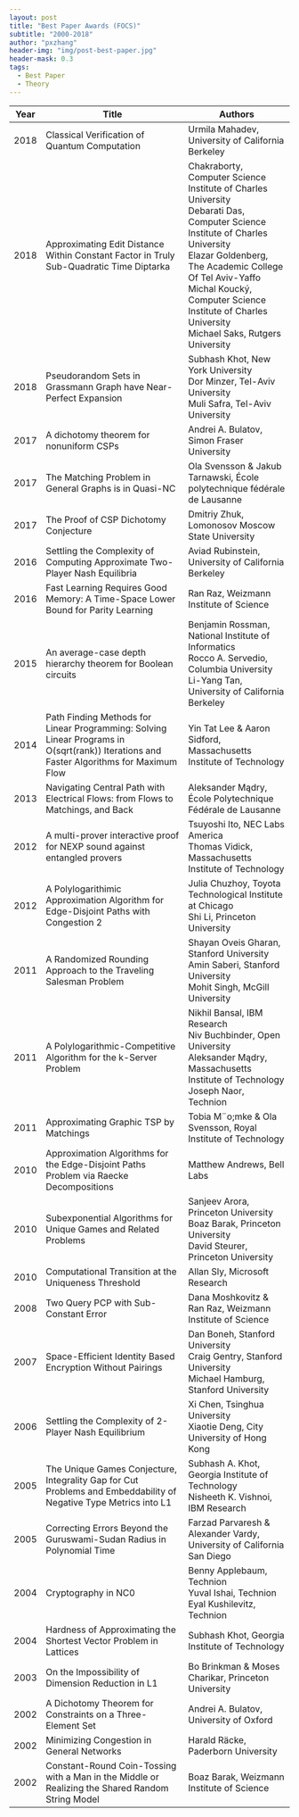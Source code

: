```yaml
---
layout: post
title: "Best Paper Awards (FOCS)"
subtitle: "2000-2018"
author: "pxzhang"
header-img: "img/post-best-paper.jpg"
header-mask: 0.3
tags:
  - Best Paper
  - Theory
---
```


<style>
.table {
	font-size:12px;
}
table td {
	vertical-align: middle;
}
table th:nth-of-type(2) {
    width: 240px;
}

</style>

| Year | Title | Authors |
| --- | --- | --- |
| 2018 | Classical Verification of Quantum Computation | Urmila Mahadev, University of California Berkeley |
| 2018 | Approximating Edit Distance Within Constant Factor in Truly Sub-Quadratic Time	Diptarka | Chakraborty, Computer Science Institute of Charles University<br>Debarati Das, Computer Science Institute of Charles University<br>Elazar Goldenberg, The Academic College Of Tel Aviv-Yaffo<br>Michal Koucký, Computer Science Institute of Charles University<br>Michael Saks, Rutgers University |
| 2018 | Pseudorandom Sets in Grassmann Graph have Near-Perfect Expansion | Subhash Khot, New York University<br>Dor Minzer, Tel-Aviv University<br>Muli Safra, Tel-Aviv University |
| 2017 | A dichotomy theorem for nonuniform CSPs | Andrei A. Bulatov, Simon Fraser University |
| 2017 | The Matching Problem in General Graphs is in Quasi-NC | Ola Svensson & Jakub Tarnawski, École polytechnique fédérale de Lausanne |
| 2017 | The Proof of CSP Dichotomy Conjecture | Dmitriy Zhuk, Lomonosov Moscow State University |
| 2016 | Settling the Complexity of Computing Approximate Two-Player Nash Equilibria | Aviad Rubinstein, University of California Berkeley |
| 2016 | Fast Learning Requires Good Memory: A Time-Space Lower Bound for Parity Learning | Ran Raz, Weizmann Institute of Science |
| 2015 | An average-case depth hierarchy theorem for Boolean circuits | Benjamin Rossman, National Institute of Informatics<br>Rocco A. Servedio, Columbia University<br>Li-Yang Tan, University of California Berkeley |
| 2014 | Path Finding Methods for Linear Programming: Solving Linear Programs in O(sqrt(rank)) Iterations and Faster Algorithms for Maximum Flow | Yin Tat Lee & Aaron Sidford, Massachusetts Institute of Technology |
| 2013 | Navigating Central Path with Electrical Flows: from Flows to Matchings, and Back | Aleksander Mądry, École Polytechnique Fédérale de Lausanne |
| 2012 | A multi-prover interactive proof for NEXP sound against entangled provers | Tsuyoshi Ito, NEC Labs America<br>Thomas Vidick, Massachusetts Institute of Technology |
| 2012 | A Polylogarithimic Approximation Algorithm for Edge-Disjoint Paths with Congestion 2 | Julia Chuzhoy, Toyota Technological Institute at Chicago<br>Shi Li, Princeton University |
| 2011 | A Randomized Rounding Approach to the Traveling Salesman Problem | Shayan Oveis Gharan, Stanford University<br>Amin Saberi, Stanford University<br>Mohit Singh, McGill University |
| 2011 | A Polylogarithmic-Competitive Algorithm for the k-Server Problem | Nikhil Bansal, IBM Research<br>Niv Buchbinder, Open University<br>Aleksander Mądry, Massachusetts Institute of Technology<br>Joseph Naor, Technion |
| 2011 | Approximating Graphic TSP by Matchings | Tobia M¨o;mke & Ola Svensson, Royal Institute of Technology |
| 2010 | Approximation Algorithms for the Edge-Disjoint Paths Problem via Raecke Decompositions | Matthew Andrews, Bell Labs |
| 2010 | Subexponential Algorithms for Unique Games and Related Problems | Sanjeev Arora, Princeton University<br>Boaz Barak, Princeton University<br>David Steurer, Princeton University |
| 2010 | Computational Transition at the Uniqueness Threshold | Allan Sly, Microsoft Research |
| 2008 | Two Query PCP with Sub-Constant Error | Dana Moshkovitz & Ran Raz, Weizmann Institute of Science |
| 2007 | Space-Efficient Identity Based Encryption Without Pairings	| Dan Boneh, Stanford University<br>Craig Gentry, Stanford University<br>Michael Hamburg, Stanford University |
| 2006 | Settling the Complexity of 2-Player Nash Equilibrium | Xi Chen, Tsinghua University<br>Xiaotie Deng, City University of Hong Kong |
| 2005 | The Unique Games Conjecture, Integrality Gap for Cut Problems and Embeddability of Negative Type Metrics into L1 | Subhash A. Khot, Georgia Institute of Technology<br>Nisheeth K. Vishnoi, IBM Research |
| 2005 | Correcting Errors Beyond the Guruswami-Sudan Radius in Polynomial Time	| Farzad Parvaresh & Alexander Vardy, University of California San Diego |
| 2004 | Cryptography in NC0 | Benny Applebaum, Technion<br>Yuval Ishai, Technion<br>Eyal Kushilevitz, Technion |
| 2004 | Hardness of Approximating the Shortest Vector Problem in Lattices | Subhash Khot, Georgia Institute of Technology |
| 2003 | On the Impossibility of Dimension Reduction in L1 | Bo Brinkman & Moses Charikar, Princeton University |
| 2002 | A Dichotomy Theorem for Constraints on a Three-Element Set | Andrei A. Bulatov, University of Oxford |
| 2002 | Minimizing Congestion in General Networks | Harald Räcke, Paderborn University |
| 2002 | Constant-Round Coin-Tossing with a Man in the Middle or Realizing the Shared Random String Model |	Boaz Barak, Weizmann Institute of Science |
